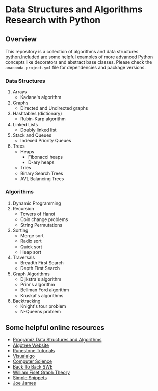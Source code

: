 # Data Structures and Algorithms Research with Python

## Overview

This repository is a collection of algorithms and data structures python.Included are some helpful examples of more advanced Python concepts like decorators and abstract base classes. Please check the `anaconda-project.yml` file for dependencies and package versions.

### Data Structures

1. Arrays
   - Kadane's algorithm
2. Graphs
   - Directed and Undirected graphs
3. Hashtables (dictionary)
   - Rubin-Karp algorithm
4. Linked Lists
   - Doubly linked list
5. Stack and Queues
   - Indexed Priority Queues
6. Trees
   - Heaps
     - Fibonacci heaps
     - D-ary heaps
   - Tries
   - Binary Search Trees
   - AVL Balancing Trees

### Algorithms

1. Dynamic Programming
2. Recursion
   - Towers of Hanoi
   - Coin change problems
   - String Permutations
3. Sorting
   - Merge sort
   - Radix sort
   - Quick sort
   - Heap sort
4. Traversals
   - Breadth First Search
   - Depth First Search
5. Graph Algorithms
   - Dijkstra's algorithm
   - Prim's algorithm
   - Bellman Ford algorithm
   - Kruskal's algorithms
6. Backtracking
   - Knight's tour problem
   - N-Queens problem

## Some helpful online resources

- [Programiz Data Structures and Algorithms](https://www.programiz.com/dsa)
- [Algotree Website](https://algotree.org/)
- [Runestone Tutorials](https://runestone.academy/runestone/books/published/pythonds/index.html)
- [Visualalgo](https://visualgo.net/en)
- [Computer Science](https://www.youtube.com/channel/UCSX3MR0gnKDxyXAyljWzm0Q)
- [Back To Back SWE](https://www.youtube.com/channel/UCmJz2DV1a3yfgrR7GqRtUUA)
- [William Fiset Graph Theory](https://www.youtube.com/user/purpongie)
- [Simple Snippets](https://www.youtube.com/channel/UCRIWTSgd7hGtZhx4RYoASEg)
- [Joe James](https://www.youtube.com/c/joejamesusa)
